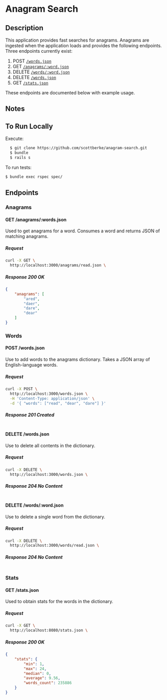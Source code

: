 # Anagram Search

## Description
This application provides fast searches for anagrams. Anagrams are ingested when the application loads and provides the following endpoints.
Three endpoints currently exist:
 1. POST [`/words.json`](#words)
 2. GET [`/anagrams/:word.json`](#anagrams)
 3. DELETE [`/words/:word.json`](#words)
 4. DELETE [`/words.json`](#words)
 5. GET [`/stats.json`](#stats)


These endpoints are documented below with example usage.

## Notes


## To Run Locally
Execute:
```bash
  $ git clone https://github.com/scottberke/anagram-search.git
  $ bundle
  $ rails s
```

To run tests:
```bash
$ bundle exec rspec spec/
```

## Endpoints

### Anagrams
#### GET /anagrams/:words.json
Used to get anagrams for a word. Consumes a word and returns JSON of matching anagrams.

##### Request
```bash
curl -X GET \
  http://localhost:3000/anagrams/read.json \
```
##### Response 200 OK
```json
{
    "anagrams": [
        "ared",
        "daer",
        "dare",
        "dear"
    ]
}
```

### Words
#### POST /words.json
Use to add words to the anagrams dictionary. Takes a JSON array of English-language words.

##### Request
```bash
curl -X POST \
  http://localhost:3000/words.json \
  -H 'Content-Type: application/json' \
  -d '{ "words": ["read", "dear", "dare"] }'
```
##### Response 201 Created
```json

```

#### DELETE /words.json
Use to delete all contents in the dictionary.

##### Request
```bash
curl -X DELETE \
  http://localhost:3000/words.json \
```
##### Response 204 No Content
```json

```

#### DELETE /words/:word.json
Use to delete a single word from the dictionary.

##### Request
```bash
curl -X DELETE \
  http://localhost:3000/words/read.json \
```
##### Response 204 No Content
```json

```

### Stats
#### GET /stats.json
Used to obtain stats for the words in the dictionary.

##### Request
```bash
curl -X GET \
  http://localhost:8080/stats.json \
```
##### Response 200 OK
```json
{
    "stats": {
        "min": 1,
        "max": 24,
        "median": 0,
        "average": 9.56,
        "words_count": 235886
    }
}
```
